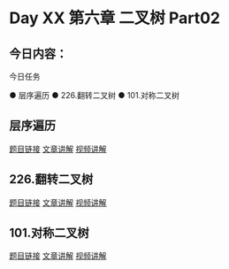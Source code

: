 # Day XX 第六章 二叉树 Part02

## 今日内容： 

今日任务

● 层序遍历
● 226.翻转二叉树
● 101.对称二叉树

## 层序遍历
[题目链接]()
[文章讲解]()
[视频讲解]()

## 226.翻转二叉树
[题目链接]()
[文章讲解]()
[视频讲解]()

## 101.对称二叉树
[题目链接]()
[文章讲解]()
[视频讲解]()
